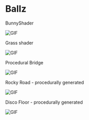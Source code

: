 # Ballz

BunnyShader

![GIF](Preview/bunnyShader.gif "Bunny Shader")

Grass shader

![GIF](Preview/grassShader.gif "Grass Shader")

Procedural Bridge

![GIF](Preview/proceduralBridge.gif "Procedural Bridge")

Rocky Road - procedurally generated

![GIF](Preview/RockyRoad.gif "Rocky Road")

Disco Floor - procedurally generated

![GIF](Preview/DiscoFloor.gif "Disco Floor")

